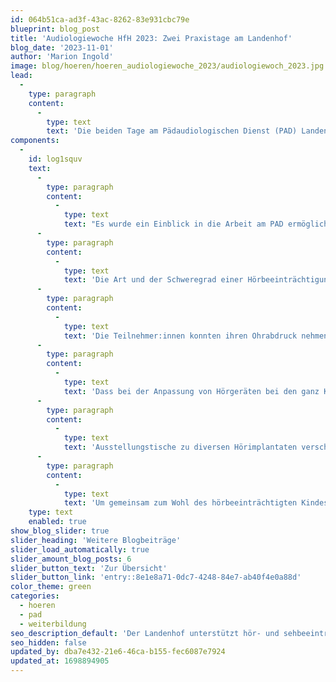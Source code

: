 ```yaml
---
id: 064b51ca-ad3f-43ac-8262-83e931cbc79e
blueprint: blog_post
title: 'Audiologiewoche HfH 2023: Zwei Praxistage am Landenhof'
blog_date: '2023-11-01'
author: 'Marion Ingold'
image: blog/hoeren/hoeren_audiologiewoche_2023/audiologiewoch_2023.jpg
lead:
  -
    type: paragraph
    content:
      -
        type: text
        text: 'Die beiden Tage am Pädaudiologischen Dienst (PAD) Landenhof boten Raum für viel praktische Erfahrung und Austausch untereinander.'
components:
  -
    id: log1squv
    text:
      -
        type: paragraph
        content:
          -
            type: text
            text: "Es wurde ein Einblick in die Arbeit am PAD ermöglicht und es wurde vermittelt, welche Möglichkeiten zur Abklärung des Hörvermögens es bereits bei Babys und Kleinkindern gibt. Der Unterschied zwischen Subjektiven und Objektiven Messmethoden wurde aufgezeigt und ein Grundstein fürs Lesen und Interpretieren von Ton- und Sprachaudiogrammen gelegt.\_\_\_\_\_\_\_\_\_\_\_\_\_\_\_\_\_\_\_\_\_\_\_\_\_\_\_\_\_\_\_\_\_\_\_\_\_\_\_\_\_\_\_\_\_\_\_\_\_\_\_\_\_\_\_\_\_\_\_\_\_\_\_\_\_\_\_"
      -
        type: paragraph
        content:
          -
            type: text
            text: 'Die Art und der Schweregrad einer Hörbeeinträchtigung bestimmen über die Wahl der Hörhilfen. Damit beispielsweise ein klassisches Hinter-dem-Ohr Hörgerät die benötigte Verstärkung leisten kann, ist zudem eine gute Otoplastik (Ohrmulde) sehr wichtig. Auch hier bestimmt der Schweregrad der Schwerhörigkeit über Form und Material der Ohrmulde. Durch die Wahl der Farbe oder das Einsetzen von Schmucksteinen kann diese individualisiert werden.'
      -
        type: paragraph
        content:
          -
            type: text
            text: 'Die Teilnehmer:innen konnten ihren Ohrabdruck nehmen lassen und so erfahren, wie sich dies anfühlt. Da der Gehörgang bei jedem Wachstumsschub mitwächst, braucht es im Leben eines schwerhörigen Kindes immer wieder neue Abdrücke. Bei Babys kann dies alle paar Wochen, beim Kleinkind alle paar Monate sein. Irgendeinmal reicht einmal pro Jahr oder alle paar Jahre. Die Abdrücke werden an ein Labor geschickt, welches anhand des beiliegenden Bestellscheins entsprechende Ohrmulden anfertigt.'
      -
        type: paragraph
        content:
          -
            type: text
            text: 'Dass bei der Anpassung von Hörgeräten bei den ganz Kleinen nebst Erfahrung und guter Beobachtungsgabe der Austausch mit Eltern, Audiopädagog:innen und weiteren Bezugspersonen enorm wichtig und unterstützend ist, war an den beiden Tagen am Landenhof eine zentrale Botschaft. Mit zunehmender Erfahrung und Konditionierung werden die Kinder und Jugendlichen allmählich zu Profis für ihre Hörbeeinträchtigung und lernen im besten Fall ihre Anliegen an den/die Pädakustiker:in selbst zu formulieren.'
      -
        type: paragraph
        content:
          -
            type: text
            text: 'Ausstellungstische zu diversen Hörimplantaten verschiedener Hersteller, ein Tisch mit Fachbüchern und Therapiematerial sowie die Möglichkeit, wiederholt in einer kleinen Gruppe Fragen beantwortet zu bekommen, rundeten das Angebot ab.'
      -
        type: paragraph
        content:
          -
            type: text
            text: 'Um gemeinsam zum Wohl des hörbeeinträchtigten Kindes und seiner Familie beizutragen, braucht es eine interdisziplinäre Zusammenarbeit auf Augenhöhe. Beat Weber und ich sind zuversichtlich, dass wir dies erneut vermitteln konnten.'
    type: text
    enabled: true
show_blog_slider: true
slider_heading: 'Weitere Blogbeiträge'
slider_load_automatically: true
slider_amount_blog_posts: 6
slider_button_text: 'Zur Übersicht'
slider_button_link: 'entry::8e1e8a71-0dc7-4248-84e7-ab40f4e0a88d'
color_theme: green
categories:
  - hoeren
  - pad
  - weiterbildung
seo_description_default: 'Der Landenhof unterstützt hör- und sehbeeinträchtigte Kinder & Jugendliche in ihrem selbstbestimmten Leben durch Förderung ihrer Fähigkeiten & Entwicklung'
seo_hidden: false
updated_by: dba7e432-21e6-46ca-b155-fec6087e7924
updated_at: 1698894905
---
```

